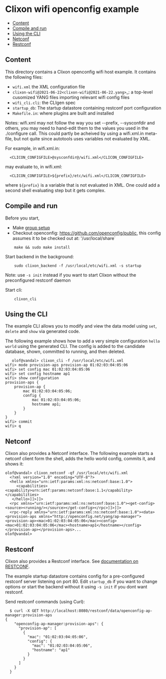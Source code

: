 # Clixon wifi openconfig example

  * [Content](#content)
  * [Compile and run](#compile)
  * [Using the CLI](#using-the-cli)
  * [Netconf](#netconf)	
  * [Restconf](#restconf)
  
## Content

This directory contains a Clixon openconfig wifi host example. It contains the following files:
* `wifi.xml` the XML configuration file
* `clixon-wifi@2021-06-22<clixon-wifi@2021-06-22.yang>`_: a top-level cusomized YANG files importing relevant wifi config files
* `wifi_cli.cli`: the CLIgen spec
* `startup_db`: The startup datastore containing restconf port configuration
* `Makefile.in`: where plugins are built and installed

Notes:
wifi.xml may not follow the way you set --prefix, --sysconfdir and others, you may need to hand-edit them to the values you used in the ./configure call. This could partly be acheived by using a wifi.xml.in meta-file, but not quite since autotools uses variables not evaluated by XML.

For example, in wifi.xml.in:
```
  <CLICON_CONFIGFILE>@sysconfdir@/wifi.xml</CLICON_CONFIGFILE>
```
may evaluate to, in wifi.xml:
```
  <CLICON_CONFIGFILE>${prefix}/etc/wifi.xml</CLICON_CONFIGFILE>
```
where `${prefix}` is a variable that is not evaluated in XML. One could add a second shell evaluating step but it gets complex.

## Compile and run

Before you start,
* Make [group setup](https://github.com/clicon/clixon/blob/master/doc/FAQ.md#do-i-need-to-setup-anything)
* Checkout openconfig: https://github.com/openconfig/public, this config assumes it to be checked out at: '/usr/local/share`


```
    make && sudo make install
```
Start backend in the background:
```
    sudo clixon_backend -f /usr/local/etc/wifi.xml -s startup
```
Note: use `-s init` instead if you want to start Clixon without the preconfigured restconf daemon

Start cli:
```
    clixon_cli
```

## Using the CLI

The example CLI allows you to modify and view the data model using `set`, `delete` and `show` via generated code.

The following example shows how to add a very simple configuration `hello world` using the generated CLI. The config is added to the candidate database, shown, committed to running, and then deleted.
```
   olof@vandal> clixon_cli -f /usr/local/etc/wifi.xml
wifi> mode provision-aps provision-ap 01:02:03:04:05:06
wifi> set config mac 01:02:03:04:05:06
wifi> set config hostname ap1
wifi> show configuration 
provision-aps {
    provision-ap {
        mac 01:02:03:04:05:06;
        config {
            mac 01:02:03:04:05:06;
            hostname ap1;
        }
    }
}
wifi> commit
wifi> q   
```

## Netconf

Clixon also provides a Netconf interface. The following example starts a netconf client form the shell, adds the hello world config, commits it, and shows it:
```
olof@vandal> clixon_netconf -qf /usr/local/etc/wifi.xml
  <?xml version="1.0" encoding="UTF-8"?>
  <hello xmlns="urn:ietf:params:xml:ns:netconf:base:1.0">
     <capabilities><capability>urn:ietf:params:netconf:base:1.1</capability></capabilities>
   </hello>]]>]]>
  <rpc xmlns="urn:ietf:params:xml:ns:netconf:base:1.0"><get-config><source><running/></source></get-config></rpc>]]>]]>
  <rpc-reply xmlns="urn:ietf:params:xml:ns:netconf:base:1.0"><data><provision-aps xmlns="http://openconfig.net/yang/ap-manager"><provision-ap><mac>01:02:03:04:05:06</mac><config><mac>01:02:03:04:05:06</mac><hostname>ap1</hostname></config></provision-ap></provision-aps>...
olof@vandal> 
```

## Restconf

Clixon also provides a Restconf interface. See [documentation on RESTCONF](https://clixon-docs.readthedocs.io/en/latest/restconf.html).

The example startup datastore contains config for a pre-configured restconf server listening on port 80. Edit `startup_db` if you want to change options or start the backend without it using `-s init` if you dont want restconf.

Send restconf commands (using Curl):
```
  $ curl -X GET http://localhost:8080/restconf/data/openconfig-ap-manager:provision-aps
{
    "openconfig-ap-manager:provision-aps": {
      "provision-ap": [
        {
          "mac": "01:02:03:04:05:06",
          "config": {
            "mac": "01:02:03:04:05:06",
            "hostname": "ap1"
          }
        }
      ]
    }
  }
```


